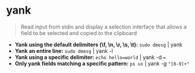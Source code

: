 # yank
> Read input from stdin and display a selection interface that allows a field to be selected and copied to the clipboard
- **Yank using the default delimiters (\f, \n, \r, \s, \t):**
`sudo dmesg` | yank
- **Yank an entire line:**
`sudo dmesg` | yank -l
- **Yank using a specific delimiter:**
`echo hello=world` | yank -d `=`
- **Only yank fields matching a specific pattern:**
`ps ux` | yank -g `"[0-9]+"`
